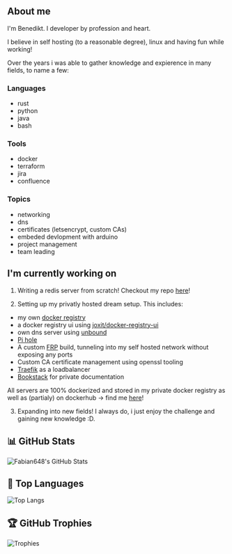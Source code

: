 ## About me

I'm Benedikt. I developer by profession and heart. 

I believe in self hosting (to a reasonable degree), linux and having fun while working!

Over the years i was able to gather knowledge and expierence in many fields, to name a few:
### Languages
- rust
- python
- java
- bash


### Tools
- docker
- terraform
- jira
- confluence

### Topics
- networking
- dns
- certificates (letsencrypt, custom CAs)
- embeded devlopment with arduino
- project management
- team leading

## I'm currently working on 
1. Writing a redis server from scratch!
Checkout my repo [here](https://github.com/Bennexy/codecrafters-redis-rust)!

2. Setting up my privatly hosted dream setup. This includes:
- my own [docker registry](https://hub.docker.com/_/registry)
- a docker registry ui using [joxit/docker-registry-ui](https://joxit.dev/docker-registry-ui/)
- own dns server using [unbound](https://nlnetlabs.nl/projects/unbound/about/)
- [Pi hole](https://pi-hole.net/)
- A custom [FRP](https://github.com/fatedier/frp) build, tunneling into my self hosted network without exposing any ports
- Custom CA certificate management using openssl tooling
- [Traefik](https://traefik.io/traefik) as a loadbalancer
- [Bookstack](https://www.bookstackapp.com/) for private documentation

All servers are 100% dockerized and stored in my private docker registry as well as (partialy) on dockerhub -> find me [here](https://hub.docker.com/u/bennexy)!

3. Expanding into new fields!
I always do, i just enjoy the challenge and gaining new knowledge :D. 

<!--
**Bennexy/Bennexy** is a ✨ _special_ ✨ repository because its `README.md` (this file) appears on your GitHub profile.

Here are some ideas to get you started:

- 🔭 I’m currently working on ...
- 🌱 I’m currently learning ...
- 👯 I’m looking to collaborate on ...
- 🤔 I’m looking for help with ...
- 💬 Ask me about ...
- 📫 How to reach me: ...
- 😄 Pronouns: ...
- ⚡ Fun fact: ...
-->

## 📊 GitHub Stats

![Fabian648's GitHub Stats](https://github-readme-stats.vercel.app/api?username=bennexy&show_icons=true&theme=default&locale=en)

## 🧠 Top Languages

![Top Langs](https://github-readme-stats.vercel.app/api/top-langs/?username=bennexy&layout=compact&langs_count=10&theme=default)

## 🏆 GitHub Trophies

![Trophies](https://github-profile-trophy.vercel.app/?username=bennexy&theme=flat&no-frame=true&margin-w=5)
